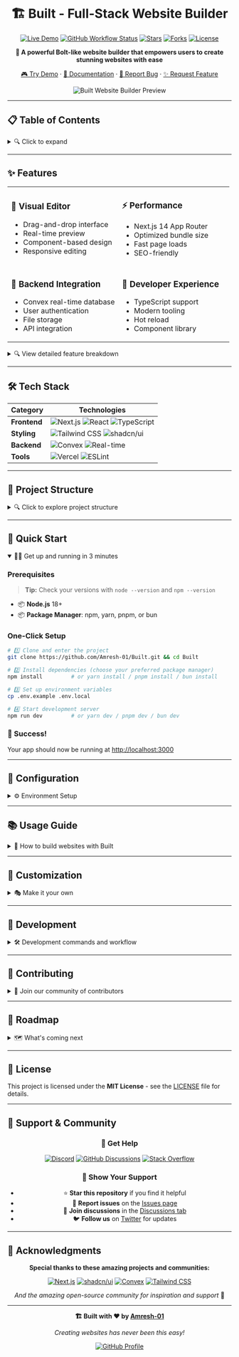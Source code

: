 <div align="center">

# 🏗️ Built - Full-Stack Website Builder

[![Live Demo](https://img.shields.io/badge/Live-Demo-brightgreen?style=for-the-badge&logo=vercel)](https://yourapp.vercel.app)
[![GitHub Workflow Status](https://img.shields.io/github/actions/workflow/status/Amresh-01/Built/ci.yml?style=for-the-badge&logo=github-actions)](https://github.com/Amresh-01/Built/actions)
[![Stars](https://img.shields.io/github/stars/Amresh-01/Built?style=for-the-badge&logo=github&color=yellow)](https://github.com/Amresh-01/Built/stargazers)
[![Forks](https://img.shields.io/github/forks/Amresh-01/Built?style=for-the-badge&logo=github&color=blue)](https://github.com/Amresh-01/Built/forks)
[![License](https://img.shields.io/github/license/Amresh-01/Built?style=for-the-badge&color=purple)](https://github.com/Amresh-01/Built/blob/master/LICENSE)

**🚀 A powerful Bolt-like website builder that empowers users to create stunning websites with ease**

[🎮 Try Demo](https://yourapp.vercel.app) · [📖 Documentation](#-getting-started) · [🐛 Report Bug](https://github.com/Amresh-01/Built/issues) · [✨ Request Feature](https://github.com/Amresh-01/Built/issues)

![Built Website Builder Preview](https://via.placeholder.com/800x400/4F46E5/FFFFFF?text=Built+Website+Builder+Preview)

</div>

---

## 📋 Table of Contents

<details>
<summary>🔍 Click to expand</summary>

- [✨ Features](#-features)
- [🛠️ Tech Stack](#️-tech-stack)
- [📁 Project Structure](#-project-structure)
- [🚀 Quick Start](#-quick-start)
- [🔧 Configuration](#-configuration)
- [📚 Usage Guide](#-usage-guide)
- [🎨 Customization](#-customization)
- [🚧 Development](#-development)
- [🤝 Contributing](#-contributing)
- [📄 License](#-license)
- [🙏 Acknowledgments](#-acknowledgments)

</details>

---

## ✨ Features

<table>
<tr>
<td width="50%">

### 🎨 **Visual Editor**
- Drag-and-drop interface
- Real-time preview
- Component-based design
- Responsive editing

</td>
<td width="50%">

### ⚡ **Performance**
- Next.js 14 App Router
- Optimized bundle size
- Fast page loads
- SEO-friendly

</td>
</tr>
<tr>
<td width="50%">

### 💾 **Backend Integration**
- Convex real-time database
- User authentication
- File storage
- API integration

</td>
<td width="50%">

### 🔧 **Developer Experience**
- TypeScript support
- Modern tooling
- Hot reload
- Component library

</td>
</tr>
</table>

<details>
<summary>🔍 View detailed feature breakdown</summary>

- 🎨 **Intuitive Visual Editor** - Professional drag-and-drop interface for seamless website building
- 📱 **Fully Responsive** - Creates websites that look perfect on all devices and screen sizes
- ⚡ **Real-time Preview** - See changes instantly as you build with live preview functionality
- 🔧 **Component Library** - Extensive collection of pre-built, customizable components
- 💾 **Database Integration** - Connected with Convex for real-time data persistence and sync
- 🚀 **Fast Performance** - Built with Next.js 14 for optimal speed and Core Web Vitals
- 🎯 **Modern UI/UX** - Clean, professional interface powered by shadcn/ui components
- 🔐 **User Authentication** - Built-in auth system with multiple providers
- 📊 **Analytics Ready** - Easy integration with analytics platforms
- 🌙 **Dark Mode** - Built-in dark/light theme switching

</details>

---

## 🛠️ Tech Stack

<div align="center">

| Category | Technologies |
|----------|-------------|
| **Frontend** | ![Next.js](https://img.shields.io/badge/Next.js-14-black?style=flat-square&logo=next.js) ![React](https://img.shields.io/badge/React-18-blue?style=flat-square&logo=react) ![TypeScript](https://img.shields.io/badge/TypeScript-5-blue?style=flat-square&logo=typescript) |
| **Styling** | ![Tailwind CSS](https://img.shields.io/badge/Tailwind-CSS-38B2AC?style=flat-square&logo=tailwind-css) ![shadcn/ui](https://img.shields.io/badge/shadcn/ui-Components-black?style=flat-square) |
| **Backend** | ![Convex](https://img.shields.io/badge/Convex-Database-FF6B6B?style=flat-square) ![Real-time](https://img.shields.io/badge/Real--time-Sync-green?style=flat-square) |
| **Tools** | ![Vercel](https://img.shields.io/badge/Vercel-Deploy-black?style=flat-square&logo=vercel) ![ESLint](https://img.shields.io/badge/ESLint-Linting-4B32C3?style=flat-square&logo=eslint) |

</div>

---

## 📁 Project Structure

<details>
<summary>🔍 Click to explore project structure</summary>

```
Built/
├── 📂 app/                 # Next.js App Router pages
│   ├── globals.css         # Global styles
│   ├── layout.tsx          # Root layout
│   └── page.tsx            # Home page
├── 📂 components/          # Reusable React components
│   ├── ui/                 # shadcn/ui components
│   ├── editor/             # Website builder components
│   └── layout/             # Layout components
├── 📂 context/            # React Context providers
├── 📂 convex/             # Convex backend configuration
│   ├── schema.ts           # Database schema
│   └── functions/          # Server functions
├── 📂 data/               # Static data and configurations
├── 📂 lib/                # Utility functions and helpers
├── 📂 public/             # Static assets
├── 📄 components.json     # shadcn/ui configuration
├── 📄 next.config.mjs     # Next.js configuration
└── 📄 package.json        # Dependencies and scripts
```

</details>

---

## 🚀 Quick Start

<details open>
<summary>🏃‍♂️ Get up and running in 3 minutes</summary>

### Prerequisites

> **Tip:** Check your versions with `node --version` and `npm --version`

- 📦 **Node.js** 18+ 
- 📦 **Package Manager**: npm, yarn, pnpm, or bun

### One-Click Setup

```bash
# 1️⃣ Clone and enter the project
git clone https://github.com/Amresh-01/Built.git && cd Built

# 2️⃣ Install dependencies (choose your preferred package manager)
npm install         # or yarn install / pnpm install / bun install

# 3️⃣ Set up environment variables
cp .env.example .env.local

# 4️⃣ Start development server
npm run dev         # or yarn dev / pnpm dev / bun dev
```

### 🎉 Success!

Your app should now be running at [http://localhost:3000](http://localhost:3000)

</details>

---

## 🔧 Configuration

<details>
<summary>⚙️ Environment Setup</summary>

### Convex Database Setup

1. **Install Convex CLI**
   ```bash
   npm install -g convex
   ```

2. **Initialize Convex**
   ```bash
   npx convex dev
   ```

3. **Follow the setup wizard** in your terminal

### Environment Variables

Create a `.env.local` file with:

```env
# Convex Configuration
CONVEX_DEPLOYMENT=your_convex_deployment_url
NEXT_PUBLIC_CONVEX_URL=your_public_convex_url

# Optional: Analytics & Monitoring
NEXT_PUBLIC_GA_ID=your_google_analytics_id
SENTRY_DSN=your_sentry_dsn
```

</details>

---

## 📚 Usage Guide

<details>
<summary>🎯 How to build websites with Built</summary>

### 🏁 Getting Started

1. **Choose a Template** 
   - Browse our template gallery
   - Select a starting point that matches your vision

2. **Design Your Layout**
   - Drag components from the sidebar
   - Drop them onto your canvas
   - Arrange elements to your liking

3. **Customize Everything**
   - Click any element to edit
   - Modify text, colors, and styling
   - Adjust spacing and sizing

4. **Preview & Publish**
   - Use real-time preview to test
   - Deploy with one click
   - Share your creation!

### 🧩 Component Library

<table>
<tr>
<td><strong>📐 Layout</strong></td>
<td>Headers, footers, sections, containers, grids</td>
</tr>
<tr>
<td><strong>📝 Content</strong></td>
<td>Text blocks, images, videos, galleries, testimonials</td>
</tr>
<tr>
<td><strong>🎮 Interactive</strong></td>
<td>Forms, buttons, modals, carousels, accordions</td>
</tr>
<tr>
<td><strong>🧭 Navigation</strong></td>
<td>Menus, breadcrumbs, pagination, tabs</td>
</tr>
</table>

</details>

---

## 🎨 Customization

<details>
<summary>🎭 Make it your own</summary>

### Adding Custom Components

```bash
# 1. Create your component
touch components/custom/MyComponent.tsx

# 2. Export it
echo "export { default } from './MyComponent'" >> components/custom/index.ts

# 3. Register in the editor
# Add to components/editor/ComponentLibrary.tsx
```

### Theming

Built uses a flexible theming system:

- **Colors**: Defined in `app/globals.css`
- **Components**: Customizable via `components.json`
- **Layouts**: Responsive breakpoints in `tailwind.config.js`

</details>

---

## 🚧 Development

<details>
<summary>🛠️ Development commands and workflow</summary>

### Available Scripts

| Script | Description | Usage |
|--------|-------------|-------|
| `dev` | Start development server | `npm run dev` |
| `build` | Build for production | `npm run build` |
| `start` | Start production server | `npm run start` |
| `lint` | Run ESLint | `npm run lint` |
| `convex` | Start Convex development | `npm run convex` |

### Development Workflow

1. **Create a feature branch**
   ```bash
   git checkout -b feature/your-feature-name
   ```

2. **Make your changes**
   - Write code
   - Add tests
   - Update documentation

3. **Test your changes**
   ```bash
   npm run build && npm run lint
   ```

4. **Commit and push**
   ```bash
   git commit -m "feat: add your feature description"
   git push origin feature/your-feature-name
   ```

</details>

---

## 🤝 Contributing

<details>
<summary>🌟 Join our community of contributors</summary>

We love contributions! Here's how you can help:

### 🚀 Quick Contribute

1. **🍴 Fork** this repository
2. **🌿 Create** your feature branch (`git checkout -b feature/AmazingFeature`)
3. **💾 Commit** your changes (`git commit -m 'Add some AmazingFeature'`)
4. **📤 Push** to the branch (`git push origin feature/AmazingFeature`)
5. **🔄 Open** a Pull Request

### 📋 Contribution Guidelines

- ✅ Follow the existing code style
- ✅ Write clear commit messages
- ✅ Add tests for new features
- ✅ Update documentation as needed
- ✅ Keep PRs focused and small

### 🐛 Bug Reports

Found a bug? Please include:
- Steps to reproduce
- Expected behavior
- Actual behavior
- Screenshots (if applicable)
- Browser/OS information

</details>

---

## 🎯 Roadmap

<details>
<summary>🗺️ What's coming next</summary>

- [ ] 🎨 Advanced theme customization
- [ ] 🔌 Plugin system
- [ ] 📱 Mobile app builder
- [ ] 🌐 Multi-language support
- [ ] 🔄 Version control for websites
- [ ] 📊 Built-in analytics dashboard
- [ ] 🛒 E-commerce components
- [ ] 🎥 Video background support

</details>

---

## 📄 License

This project is licensed under the **MIT License** - see the [LICENSE](LICENSE) file for details.

---

## 🤝 Support & Community

<div align="center">

### 💬 Get Help

[![Discord](https://img.shields.io/discord/123456789?style=for-the-badge&logo=discord&color=7289da)](https://discord.gg/your-discord)
[![GitHub Discussions](https://img.shields.io/github/discussions/Amresh-01/Built?style=for-the-badge&logo=github)](https://github.com/Amresh-01/Built/discussions)
[![Stack Overflow](https://img.shields.io/badge/Stack%20Overflow-Ask-orange?style=for-the-badge&logo=stack-overflow)](https://stackoverflow.com/questions/tagged/built-website-builder)

### 🌟 Show Your Support

- ⭐ **Star this repository** if you find it helpful
- 🐛 **Report issues** on the [Issues page](https://github.com/Amresh-01/Built/issues)
- 💬 **Join discussions** in the [Discussions tab](https://github.com/Amresh-01/Built/discussions)
- 🐦 **Follow us** on [Twitter](https://twitter.com/your-handle) for updates

</div>

---

## 🙏 Acknowledgments

<div align="center">

**Special thanks to these amazing projects and communities:**

[![Next.js](https://img.shields.io/badge/Next.js-Framework-black?style=flat-square&logo=next.js)](https://nextjs.org)
[![shadcn/ui](https://img.shields.io/badge/shadcn/ui-Components-black?style=flat-square)](https://ui.shadcn.com)
[![Convex](https://img.shields.io/badge/Convex-Backend-FF6B6B?style=flat-square)](https://convex.dev)
[![Tailwind CSS](https://img.shields.io/badge/Tailwind-CSS-38B2AC?style=flat-square&logo=tailwind-css)](https://tailwindcss.com)

*And the amazing open-source community for inspiration and support* 🌟

</div>

---

<div align="center">

**🏗️ Built with ❤️ by [Amresh-01](https://github.com/Amresh-01)**

*Creating websites has never been this easy!*

[![GitHub Profile](https://img.shields.io/badge/Follow-@Amresh--01-black?style=for-the-badge&logo=github)](https://github.com/Amresh-01)

</div>

